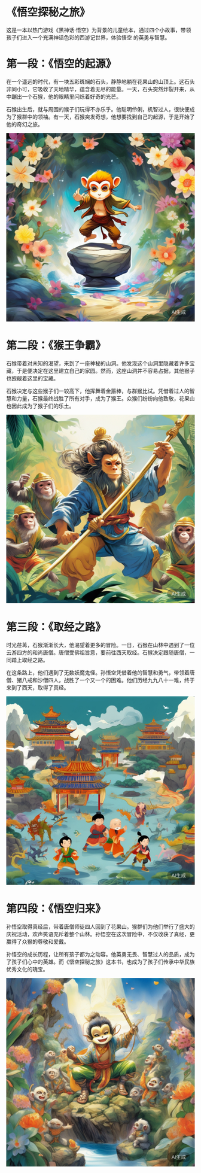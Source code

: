 # 《悟空探秘之旅》

这是一本以热门游戏《黑神话·悟空》为背景的儿童绘本，通过四个小故事，带领孩子们进入一个充满神话色彩的西游记世界，体验悟空 的英勇与智慧。

# 第一段：《悟空的起源》

在一个遥远的时代，有一块五彩斑斓的石头，静静地躺在花果山的山顶上。这石头非同小可，它吸收了天地精华，蕴含着无尽的能量。一天，石头突然炸裂开来，从中蹦出一个石猴，他的眼睛里闪烁着好奇的光芒。

石猴出生后，就与周围的猴子们玩得不亦乐乎。他聪明伶俐，机智过人，很快便成为了猴群中的领袖。有一天，石猴突发奇想，他想要找到自己的起源，于是开始了他的奇幻之旅。

![](assets/第一段.jpg)


# 第二段：《猴王争霸》

石猴带着对未知的渴望，来到了一座神秘的山洞。他发现这个山洞里隐藏着许多宝藏，于是便决定在这里建立自己的家园。然而，这座山洞并不容易占据，其他猴子也觊觎着这里的宝藏。

石猴决定与这些猴子们一较高下，他挥舞着金箍棒，与群猴比试。凭借着过人的智慧和力量，石猴最终战胜了所有对手，成为了猴王。众猴们纷纷向他致敬，花果山也因此成为了猴子们的乐土。

![](assets/第二段.jpg)


# 第三段：《取经之路》

时光荏苒，石猴渐渐长大，他渴望着更多的冒险。一日，石猴在山林中遇到了一位云游四方的和尚唐僧。唐僧受佛祖旨意，要前往西天取经。石猴决定跟随唐僧，一同踏上取经之路。

在这条路上，他们遇到了无数妖魔鬼怪。孙悟空凭借着他的智慧和勇气，带领着唐僧、猪八戒和沙僧四人，战胜了一个又一个的困难。他们历经九九八十一难，终于来到了西天，取得了真经。

![](assets/第三段.jpg)


# 第四段：《悟空归来》

孙悟空取得真经后，带着唐僧师徒四人回到了花果山。猴群们为他们举行了盛大的庆祝活动，欢声笑语充斥着整个山林。孙悟空在这次冒险中，不仅收获了真经，更赢得了众猴的尊敬和爱戴。

孙悟空的成长历程，让所有孩子都为之动容。他英勇无畏、智慧过人的品质，成为了孩子们心中的英雄。而《悟空探秘之旅》这本书，也成为了孩子们传承中华民族优秀文化的瑰宝。

![](assets/第四段.jpg)
